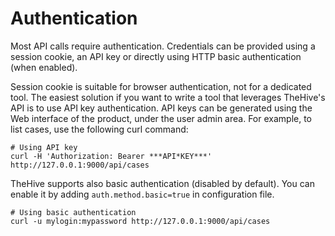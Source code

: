 # Authentication

Most API calls require authentication. Credentials can be provided using a session cookie, an API key or directly using HTTP basic
authentication (when enabled).

Session cookie is suitable for browser authentication, not for a dedicated tool. The easiest solution if you want to
write a tool that leverages TheHive's API is to use API key authentication. API keys can be generated using the Web interface of the product, under the user admin area.
For example, to list cases, use the following curl
command:
```
# Using API key
curl -H 'Authorization: Bearer ***API*KEY***' http://127.0.0.1:9000/api/cases
```

TheHive supports also basic authentication (disabled by default). You can enable it by adding `auth.method.basic=true` in configuration file.
```
# Using basic authentication
curl -u mylogin:mypassword http://127.0.0.1:9000/api/cases
```
